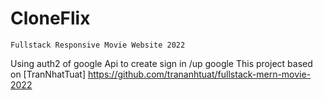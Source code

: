 # CloneFlix

    Fullstack Responsive Movie Website 2022

Using auth2 of google Api to create sign in /up google
This project based on [TranNhatTuat] https://github.com/trananhtuat/fullstack-mern-movie-2022
